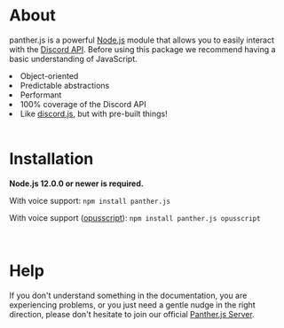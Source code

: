 # About

panther.js is a powerful [Node.js](https://nodejs.org/) module that allows you to easily interact with the [Discord API](https://discord.com/developers/docs/intro). Before using this package we recommend having a basic understanding of JavaScript.
<li>Object-oriented</li>
<li>Predictable abstractions</li>
<li>Performant</li>
<li>100% coverage of the Discord API</li>
<li>Like <a href="https://www.npmjs.com/package/discord.js">discord.js</a>, but with pre-built things!</li><br>

# Installation
<p>
    <strong>Node.js 12.0.0 or newer is required.</strong>
</p>

<p>
With voice support: <code>npm install panther.js</code></p>
</p>
With voice support (<a href="https://www.npmjs.com/package/opusscript" rel="nofollow">opusscript</a>): <code>npm install panther.js opusscript</code></p>
</p><br>

# Help
<p>If you don't understand something in the documentation, you are experiencing problems, or you just need a gentle
nudge in the right direction, please don't hesitate to join our official <a href="https://discord.gg/FXCZDjh6FP" rel="nofollow">Panther.js Server</a>.</p><br>
